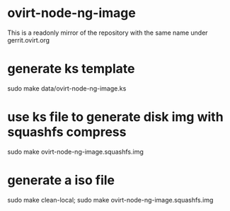 # ovirt-node-ng-image
This is a readonly mirror of the repository with the same name under gerrit.ovirt.org 


# generate ks template 
sudo make data/ovirt-node-ng-image.ks


# use ks file to generate disk img with squashfs compress 
sudo make ovirt-node-ng-image.squashfs.img 


# generate a iso file 
sudo make clean-local; sudo make ovirt-node-ng-image.squashfs.img

